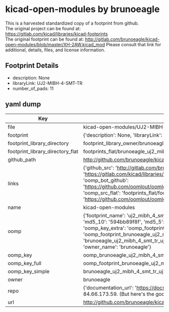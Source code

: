# kicad-open-modules by brunoeagle  
This is a harvested standardized copy of a footprint from github.  
The original project can be found at:  
https://gitlab.com/kicad/libraries/kicad-footprints  
The original footprint can be found at:
http://gitlab.com/brunoeagle/kicad-open-modules/blob/master/XH-2AW.kicad_mod
Please consult that link for additional, details, files, and license information.  
## Footprint Details
* description: None  
* libraryLink: UJ2-MIBH-4-SMT-TR  
* number_of_pads: 11  
## yaml dump  
| Key | Value |  
| --- | --- |  
| file | kicad-open-modules/UJ2-MIBH-4-SMT-TR.kicad_mod |  
| footprint | {'description': None, 'libraryLink': 'UJ2-MIBH-4-SMT-TR', 'number_of_pads': 11} |  
| footprint_library_directory | footprint_library_owner/brunoeagle_kicad-open-modules |  
| footprint_library_directory_flat | footprints_flat/brunoeagle_uj2_mibh_4_smt_tr_uj2_mibh_4_smt_tr/working |  
| github_path | http://github.com/brunoeagle/kicad-open-modules/blob/master/UJ2-MIBH-4-SMT-TR.kicad_mod |  
| links | {'github_src': 'http://gitlab.com/brunoeagle/kicad-open-modules/blob/master/XH-2AW.kicad_mod', 'github_src_repo': 'https://gitlab.com/kicad/libraries/kicad-footprints', 'oomp_bot': 'footprints/brunoeagle_uj2_mibh_4_smt_tr_uj2_mibh_4_smt_tr/working', 'oomp_bot_github': 'https://github.com/oomlout/oomlout_oomp_footprint_bot/tree/main/footprints/brunoeagle_uj2_mibh_4_smt_tr_uj2_mibh_4_smt_tr/working', 'oomp_src_flat': 'footprints_flat/footprints_flat/brunoeagle_uj2_mibh_4_smt_tr_uj2_mibh_4_smt_tr/working', 'oomp_src_flat_github': 'https://github.com/oomlout/oomlout_oomp_footprint_src/tree/main/footprints_flat/brunoeagle_uj2_mibh_4_smt_tr_uj2_mibh_4_smt_tr/working'} |  
| name | kicad-open-modules |  
| oomp | {'footprint_name': 'uj2_mibh_4_smt_tr', 'library_name': 'uj2_mibh_4_smt_tr_kicad_mod', 'md5': '594bb89f8f21d82e14bd086caaefc46c', 'md5_10': '594bb89f8f', 'md5_5': '594bb', 'md5_6': '594bb8', 'oomp_key': 'oomp_brunoeagle_uj2_mibh_4_smt_tr_uj2_mibh_4_smt_tr', 'oomp_key_extra': 'oomp_footprint_brunoeagle_uj2_mibh_4_smt_tr_uj2_mibh_4_smt_tr', 'oomp_key_full': 'oomp_footprint_brunoeagle_uj2_mibh_4_smt_tr_uj2_mibh_4_smt_tr_594bb8', 'oomp_key_simple': 'brunoeagle_uj2_mibh_4_smt_tr_uj2_mibh_4_smt_tr', 'original_filename': 'kicad-open-modules/UJ2-MIBH-4-SMT-TR.kicad_mod', 'owner_name': 'brunoeagle'} |  
| oomp_key | oomp_brunoeagle_uj2_mibh_4_smt_tr_uj2_mibh_4_smt_tr |  
| oomp_key_full | oomp_footprint_brunoeagle_uj2_mibh_4_smt_tr_uj2_mibh_4_smt_tr |  
| oomp_key_simple | brunoeagle_uj2_mibh_4_smt_tr_uj2_mibh_4_smt_tr |  
| owner | brunoeagle |  
| repo | {'documentation_url': 'https://docs.github.com/rest/overview/resources-in-the-rest-api#rate-limiting', 'message': "API rate limit exceeded for 84.66.173.59. (But here's the good news: Authenticated requests get a higher rate limit. Check out the documentation for more details.)"} |  
| url | http://github.com/brunoeagle/kicad-open-modules |  

